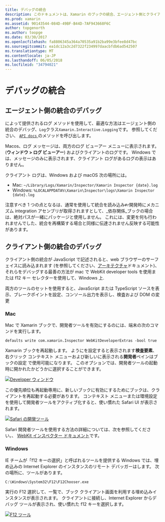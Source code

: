 ```yaml
---
title: デバッグの統合
description: このドキュメントは、Xamarin のブックの統合、エージェント側とクライアント側ファルダおよび Windows の両方をデバッグする方法をについて説明します
ms.prod: xamarin
ms.assetid: 90143544-084D-49BF-B44D-7AF943668F6C
author: topgenorth
ms.author: toopge
ms.date: 03/30/2017
ms.openlocfilehash: fa8806345a364a70535a91b2ba99e3bfee8d47bc
ms.sourcegitcommit: ea1dc12a3c2d7322f234997daacbfdb6ad542507
ms.translationtype: MT
ms.contentlocale: ja-JP
ms.lasthandoff: 06/05/2018
ms.locfileid: "34794021"
---
```

# <a name="debugging-integrations"></a>デバッグの統合

## <a name="debugging-agent-side-integrations"></a>エージェント側の統合のデバッグ

によって提供されるログ メソッドを使用して、最適な方法はエージェント側の統合のデバッグ、`Log`クラス`Xamarin.Interactive.Logging`です。 参照してください、 [ `API docs` ](https://developer.xamarin.com/api/type/Xamarin.Interactive.Logging.Log/)のメソッドを呼び出します。

Macos、ログ メッセージは、両方のログ ビューアー メニューに表示されます。 (**ウィンドウ > ログ ビューアー**) およびクライアントのログです。 Windows では、メッセージのみに表示されます、クライアント ログがあるログの表示はありません。

クライアント ログは、Windows および macOS 次の場所には。

- Mac: `~/Library/Logs/Xamarin/Inspector/Xamarin Inspector {date}.log`
- Windows: `%LOCALAPPDATA%\Xamarin\Inspector\logs\Xamarin Inspector {date}.log`

注意すべき 1 つの点となるは、通常を使用して統合を読み込み`#r`開発時にメカニズム integration アセンブリが取得されますとして、_依存関係_ブックの場合は、絶対パスが一緒にパッケージと使用しません。 これには、変更を何も行われませんでした、統合を再構築する場合と同様に伝達されません反映する可能性があります。

## <a name="debugging-client-side-integrations"></a>クライアント側の統合のデバッグ

クライアント側の統合が JavaScript で記述されると、web ブラウザーのサーフェイスに読み込まれます (を参照してください、[アーキテクチャ](~/tools/workbooks/sdk/architecture.md)ドキュメント)、それらをデバッグする最善の方法が mac で WebKit developer tools を使用または f12 キー セレクターを使用して、Windows 上.

両方のツールのセットを使用すると、JavaScript または TypeScript ソースを表示、ブレークポイントを設定、コンソール出力を表示し、検査および DOM の変更

### <a name="mac"></a>Mac

Mac で Xamarin ブックで、開発者ツールを有効にするのには、端末の次のコマンドを実行します。

```shell
defaults write com.xamarin.Inspector WebKitDeveloperExtras -bool true
```

Xamarin ブックを再起動します。 ようにを設定すると表示されます**検査要素**、右クリック コンテキスト メニューおよび新しいに表示される**開発者**ペインはブックの設定 で使用可能になります。 このオプションでは、開発者ツールの起動時に開かれたかどうかに選択することができます。

[![Developer ウィンドウ](debugging-images/developer-pane-small.png)](debugging-images/developer-pane.png#lightbox)

この優先順位も再起動専用に、新しいブックに有効にするためにブックは、クライアントを再起動する必要があります。 コンテキスト メニューまたは環境設定を使用して開発者ツールをアクティブ化すると、使い慣れた Safari UI が表示されます。

[![Safari の開発ツール](debugging-images/mac-dev-tools.png)](debugging-images/mac-dev-tools.png#lightbox)

Safari 開発者ツールを使用する方法の詳細については、次を参照してください。、 [WebKit インスペクター ドキュメント][webkit-docs]です。

### <a name="windows"></a>Windows

IE チームが「f12 キーの選択」と呼ばれるツールを提供する Windows では、埋め込みの Internet Explorer のインスタンスのリモート デバッガーはします。 次の場所に、ツールがあります。

```shell
C:\Windows\System32\F12\F12Chooser.exe
```

実行の F12 選択して、一覧で、ブック クライアント画面を利用する埋め込みインスタンスが表示されます。 クライアントに接続し、Internet Explorer からデバッグ ツールが表示され、使い慣れた f12 キーを選択します。

[![F12 ツール](debugging-images/windows-dev-tools.png)](debugging-images/windows-dev-tools.png#lightbox)

[webkit-docs]: https://trac.webkit.org/wiki/WebInspector

